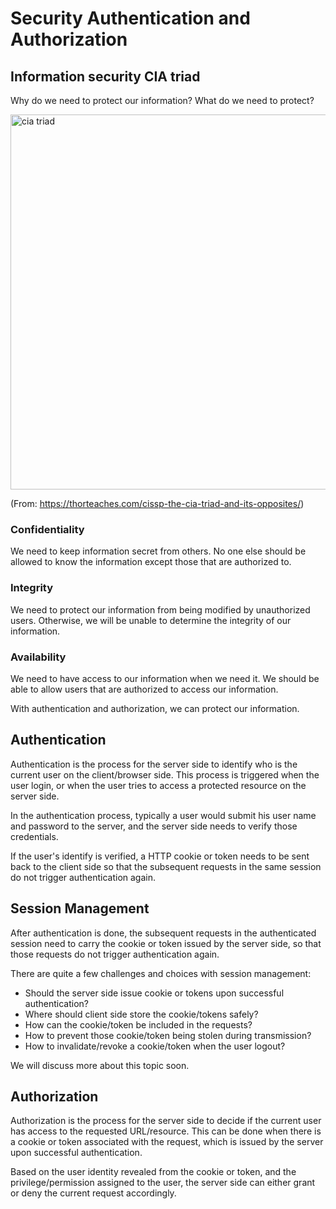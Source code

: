 # Security Authentication and Authorization

## Information security CIA triad

Why do we need to protect our information? What do we need to protect?

<img src="backend-web-development/_media/cia-triad.png" alt="cia triad" width="600"/>

(From: https://thorteaches.com/cissp-the-cia-triad-and-its-opposites/)

### Confidentiality

We need to keep information secret from others. No one else should be allowed to know the information except those that are authorized to.

### Integrity

We need to protect our information from being modified by unauthorized users. Otherwise, we will be unable to determine the integrity of our information.

### Availability

We need to have access to our information when we need it. We should be able to allow users that are authorized to access our information.

With authentication and authorization, we can protect our information.

## Authentication

Authentication is the process for the server side to identify who is the current user on the client/browser side. This process is triggered when the user login, or when the user tries to access a protected resource on the server side.

In the authentication process, typically a user would submit his user name and password to the server, and the server side needs to verify those credentials.

If the user's identify is verified, a HTTP cookie or token needs to be sent back to the client side so that the subsequent requests in the same session do not trigger authentication again.

## Session Management

After authentication is done, the subsequent requests in the authenticated session need to carry the cookie or token issued by the server side, so that those requests do not trigger authentication again.

There are quite a few challenges and choices with session management:

- Should the server side issue cookie or tokens upon successful authentication?
- Where should client side store the cookie/tokens safely?
- How can the cookie/token be included in the requests?
- How to prevent those cookie/token being stolen during transmission?
- How to invalidate/revoke a cookie/token when the user logout?

We will discuss more about this topic soon.

## Authorization

Authorization is the process for the server side to decide if the current user has access to the requested URL/resource. This can be done when there is a cookie or token associated with the request, which is issued by the server upon successful authentication.

Based on the user identity revealed from the cookie or token, and the privilege/permission assigned to the user, the server side can either grant or deny the current request accordingly.
